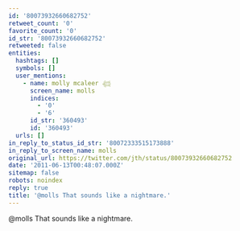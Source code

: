 ```yaml
---
id: '80073932660682752'
retweet_count: '0'
favorite_count: '0'
id_str: '80073932660682752'
retweeted: false
entities:
  hashtags: []
  symbols: []
  user_mentions:
    - name: molly mcaleer 𓆉
      screen_name: molls
      indices:
        - '0'
        - '6'
      id_str: '360493'
      id: '360493'
  urls: []
in_reply_to_status_id_str: '80072333515173888'
in_reply_to_screen_name: molls
original_url: https://twitter.com/jth/status/80073932660682752
date: '2011-06-13T00:48:07.000Z'
sitemap: false
robots: noindex
reply: true
title: '@molls That sounds like a nightmare.'
---
```


@molls That sounds like a nightmare.